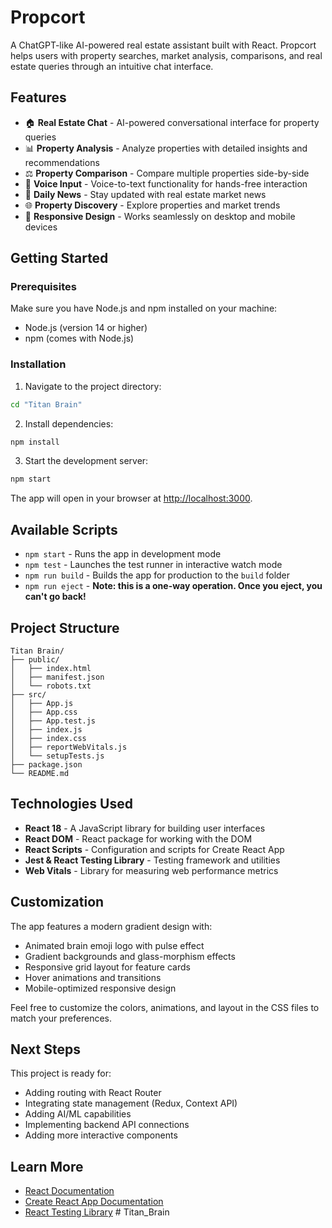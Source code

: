 # Propcort

A ChatGPT-like AI-powered real estate assistant built with React. Propcort helps users with property searches, market analysis, comparisons, and real estate queries through an intuitive chat interface.

## Features

- 🏠 **Real Estate Chat** - AI-powered conversational interface for property queries
- 📊 **Property Analysis** - Analyze properties with detailed insights and recommendations
- ⚖️ **Property Comparison** - Compare multiple properties side-by-side
- 🎤 **Voice Input** - Voice-to-text functionality for hands-free interaction
- 📰 **Daily News** - Stay updated with real estate market news
- 🌐 **Property Discovery** - Explore properties and market trends
- 📱 **Responsive Design** - Works seamlessly on desktop and mobile devices

## Getting Started

### Prerequisites

Make sure you have Node.js and npm installed on your machine:
- Node.js (version 14 or higher)
- npm (comes with Node.js)

### Installation

1. Navigate to the project directory:
```bash
cd "Titan Brain"
```

2. Install dependencies:
```bash
npm install
```

3. Start the development server:
```bash
npm start
```

The app will open in your browser at [http://localhost:3000](http://localhost:3000).

## Available Scripts

- `npm start` - Runs the app in development mode
- `npm test` - Launches the test runner in interactive watch mode
- `npm run build` - Builds the app for production to the `build` folder
- `npm run eject` - **Note: this is a one-way operation. Once you eject, you can't go back!**

## Project Structure

```
Titan Brain/
├── public/
│   ├── index.html
│   ├── manifest.json
│   └── robots.txt
├── src/
│   ├── App.js
│   ├── App.css
│   ├── App.test.js
│   ├── index.js
│   ├── index.css
│   ├── reportWebVitals.js
│   └── setupTests.js
├── package.json
└── README.md
```

## Technologies Used

- **React 18** - A JavaScript library for building user interfaces
- **React DOM** - React package for working with the DOM
- **React Scripts** - Configuration and scripts for Create React App
- **Jest & React Testing Library** - Testing framework and utilities
- **Web Vitals** - Library for measuring web performance metrics

## Customization

The app features a modern gradient design with:
- Animated brain emoji logo with pulse effect
- Gradient backgrounds and glass-morphism effects
- Responsive grid layout for feature cards
- Hover animations and transitions
- Mobile-optimized responsive design

Feel free to customize the colors, animations, and layout in the CSS files to match your preferences.

## Next Steps

This project is ready for:
- Adding routing with React Router
- Integrating state management (Redux, Context API)
- Adding AI/ML capabilities
- Implementing backend API connections
- Adding more interactive components

## Learn More

- [React Documentation](https://reactjs.org/)
- [Create React App Documentation](https://facebook.github.io/create-react-app/docs/getting-started)
- [React Testing Library](https://testing-library.com/docs/react-testing-library/intro/)
#   T i t a n _ B r a i n  
 